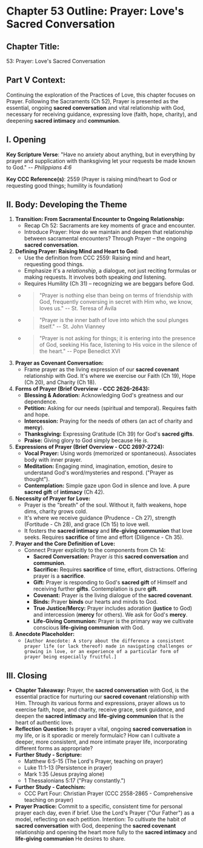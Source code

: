 # Chapter 53 Outline: Prayer: Love's Sacred Conversation

## Chapter Title:

53: Prayer: Love's Sacred Conversation

## Part V Context:

Continuing the exploration of the Practices of Love, this chapter focuses on Prayer. Following the Sacraments (Ch 52), Prayer is presented as the essential, ongoing **sacred conversation** and vital relationship with God, necessary for receiving guidance, expressing love (faith, hope, charity), and deepening **sacred intimacy** and **communion**.

## I. Opening

**Key Scripture Verse**: "Have no anxiety about anything, but in everything by prayer and supplication with thanksgiving let your requests be made known to God." -- _Philippians 4:6_

**Key CCC Reference(s)**: 2559 (Prayer is raising mind/heart to God or requesting good things; humility is foundation)

## II. Body: Developing the Theme

1.  **Transition: From Sacramental Encounter to Ongoing Relationship:**
    *   Recap Ch 52: Sacraments are key moments of grace and encounter.
    *   Introduce Prayer: How do we maintain and deepen that relationship between sacramental encounters? Through Prayer – the ongoing **sacred conversation**.
2.  **Defining Prayer: Raising Mind and Heart to God:**
    *   Use the definition from CCC 2559: Raising mind and heart, requesting good things.
    *   Emphasize it's a _relationship_, a dialogue, not just reciting formulas or making requests. It involves both speaking _and_ listening.
    *   Requires Humility (Ch 31) – recognizing we are beggars before God.
    *   > "Prayer is nothing else than being on terms of friendship with God, frequently conversing in secret with Him who, we know, loves us." -- St. Teresa of Ávila
    *   > "Prayer is the inner bath of love into which the soul plunges itself." -- St. John Vianney
    *   > "Prayer is not asking for things; it is entering into the presence of God, seeking His face, listening to His voice in the silence of the heart." -- Pope Benedict XVI
3.  **Prayer as Covenant Conversation:**
    *   Frame prayer as the living expression of our **sacred covenant** relationship with God. It's where we exercise our Faith (Ch 19), Hope (Ch 20), and Charity (Ch 18).
4.  **Forms of Prayer (Brief Overview - CCC 2626-2643):**
    *   **Blessing & Adoration:** Acknowledging God's greatness and our dependence.
    *   **Petition:** Asking for our needs (spiritual and temporal). Requires faith and hope.
    *   **Intercession:** Praying for the needs of others (an act of charity and **mercy**).
    *   **Thanksgiving:** Expressing Gratitude (Ch 39) for God's **sacred gifts**.
    *   **Praise:** Giving glory to God simply because He _is_.
5.  **Expressions of Prayer (Brief Overview - CCC 2697-2724):**
    *   **Vocal Prayer:** Using words (memorized or spontaneous). Associates body with inner prayer.
    *   **Meditation:** Engaging mind, imagination, emotion, desire to understand God's word/mysteries and respond. ("Prayer as thought").
    *   **Contemplation:** Simple gaze upon God in silence and love. A pure **sacred gift** of **intimacy** (Ch 42).
6.  **Necessity of Prayer for Love:**
    *   Prayer is the "breath" of the soul. Without it, faith weakens, hope dims, charity grows cold.
    *   It's where we receive guidance (Prudence - Ch 27), strength (Fortitude - Ch 28), and grace (Ch 15) to love well.
    *   It fosters the **sacred intimacy** and **life-giving communion** that love seeks. Requires **sacrifice** of time and effort (Diligence - Ch 35).
7.  **Prayer and the Core Definition of Love:**
    *   Connect Prayer explicitly to the components from Ch 14:
        *   **Sacred Conversation:** Prayer _is_ this **sacred conversation** and **communion**.
        *   **Sacrifice:** Requires **sacrifice** of time, effort, distractions. Offering prayer is a **sacrifice**.
        *   **Gift:** Prayer is responding to God's **sacred gift** of Himself and receiving further **gifts**. Contemplation is pure **gift**.
        *   **Covenant:** Prayer is the living dialogue of the **sacred covenant**.
        *   **Binds:** Prayer **binds** our hearts and minds to God.
        *   **True Justice/Mercy:** Prayer includes adoration (**justice** to God) and intercession (**mercy** for others). We ask for God's **mercy**.
        *   **Life-Giving Communion:** Prayer is the primary way we cultivate conscious **life-giving communion** with God.
8.  **Anecdote Placeholder:**
    *   `[Author Anecdote: A story about the difference a consistent prayer life (or lack thereof) made in navigating challenges or growing in love, or an experience of a particular form of prayer being especially fruitful.]`

## III. Closing

*   **Chapter Takeaway:** Prayer, the **sacred conversation** with God, is the essential practice for nurturing our **sacred covenant** relationship with Him. Through its various forms and expressions, prayer allows us to exercise faith, hope, and charity, receive grace, seek guidance, and deepen the **sacred intimacy** and **life-giving communion** that is the heart of authentic love.
*   **Reflection Question:** Is prayer a vital, ongoing **sacred conversation** in my life, or is it sporadic or merely formulaic? How can I cultivate a deeper, more consistent, and more intimate prayer life, incorporating different forms as appropriate?
*   **Further Study - Scripture:**
    *   Matthew 6:5-15 (The Lord's Prayer, teaching on prayer)
    *   Luke 11:1-13 (Persistence in prayer)
    *   Mark 1:35 (Jesus praying alone)
    *   1 Thessalonians 5:17 ("Pray constantly.")
*   **Further Study - Catechism:**
    *   CCC Part Four: Christian Prayer (CCC 2558-2865 - Comprehensive teaching on prayer)
*   **Prayer Practice:** Commit to a specific, consistent time for personal prayer each day, even if brief. Use the Lord's Prayer ("Our Father") as a model, reflecting on each petition. Intention: To cultivate the habit of **sacred conversation** with God, deepening the **sacred covenant** relationship and opening the heart more fully to the **sacred intimacy** and **life-giving communion** He desires to share.

